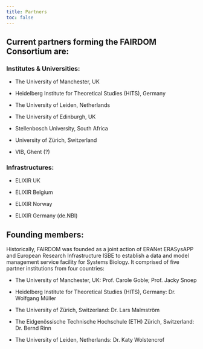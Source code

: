 ```yaml
---
title: Partners
toc: false
---
```


## Current partners forming the FAIRDOM Consortium are:     


### Institutes & Universities:     

  * The University of Manchester, UK
  
  * Heidelberg Institute for Theoretical Studies (HITS), Germany 
  
  * The University of Leiden, Netherlands
  
  * The University of Edinburgh, UK
  
  * Stellenbosch University, South Africa
  
  * University of Zürich, Switzerland
  
  * VIB, Ghent (?)
  
  
### Infrastructures:   

  * ELIXIR UK 
  
  * ELIXIR Belgium
  
  * ELIXIR Norway
  
  * ELIXIR Germany (de.NBI)
  
  
## Founding members:   

  Historically, FAIRDOM was founded as a joint action of ERANet ERASysAPP and European Research Infrastructure ISBE to establish a data and model management service facility for Systems Biology. It comprised of five partner institutions from four countries:

  * The University of Manchester, UK: Prof. Carole Goble; Prof. Jacky Snoep
   
  * Heidelberg Institute for Theoretical Studies (HITS), Germany: Dr. Wolfgang Müller
   
  * The University of Zürich, Switzerland: Dr. Lars Malmström
   
  * The Eidgenössische Technische Hochschule (ETH) Zürich, Switzerland: Dr. Bernd Rinn
   
  * The University of Leiden, Netherlands: Dr. Katy Wolstencrof
   

